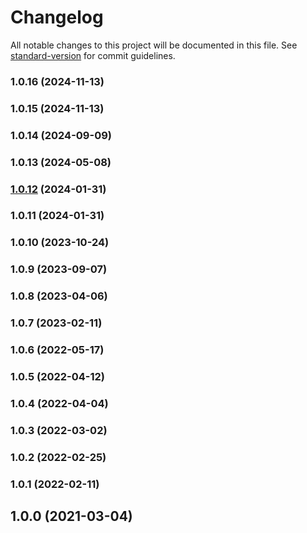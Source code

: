 # Changelog

All notable changes to this project will be documented in this file. See [standard-version](https://github.com/conventional-changelog/standard-version) for commit guidelines.

### 1.0.16 (2024-11-13)

### 1.0.15 (2024-11-13)

### 1.0.14 (2024-09-09)

### 1.0.13 (2024-05-08)

### [1.0.12](https://github.com/Kikobeats/country-vat/compare/v1.0.11...v1.0.12) (2024-01-31)

### 1.0.11 (2024-01-31)

### 1.0.10 (2023-10-24)

### 1.0.9 (2023-09-07)

### 1.0.8 (2023-04-06)

### 1.0.7 (2023-02-11)

### 1.0.6 (2022-05-17)

### 1.0.5 (2022-04-12)

### 1.0.4 (2022-04-04)

### 1.0.3 (2022-03-02)

### 1.0.2 (2022-02-25)

### 1.0.1 (2022-02-11)

## 1.0.0 (2021-03-04)
